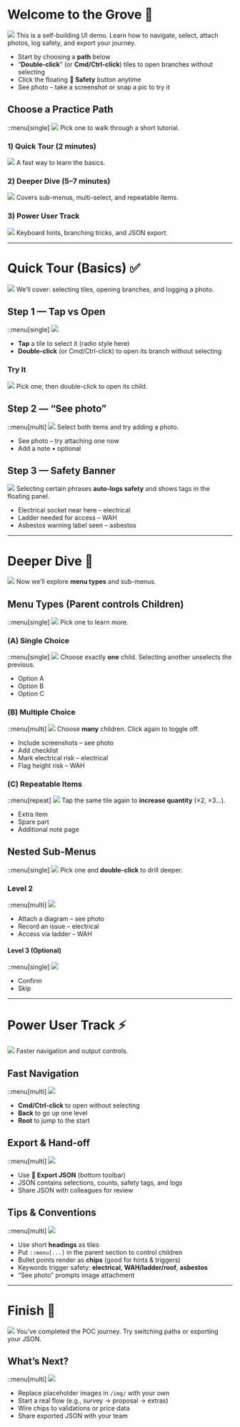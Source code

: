 # Welcome to the Grove 🌳
![](img/poc_welcome.png)
This is a self-building UI demo. Learn how to navigate, select, attach photos, log safety, and export your journey.

- Start by choosing a **path** below
- “**Double-click**” (or **Cmd/Ctrl-click**) tiles to open branches without selecting
- Click the floating **🧯 Safety** button anytime
- See photo – take a screenshot or snap a pic to try it

## Choose a Practice Path
::menu[single]
![](img/poc_paths.png)
Pick one to walk through a short tutorial.

### 1) Quick Tour (2 minutes)
![](img/poc_quicktour.png)
A fast way to learn the basics.

### 2) Deeper Dive (5–7 minutes)
![](img/poc_deeper.png)
Covers sub-menus, multi-select, and repeatable items.

### 3) Power User Track
![](img/poc_power.png)
Keyboard hints, branching tricks, and JSON export.

---

# Quick Tour (Basics) ✅
![](img/poc_quicktour.png)
We’ll cover: selecting tiles, opening branches, and logging a photo.

## Step 1 — Tap vs Open
::menu[single]
![](img/poc_tap_open.png)
- **Tap** a tile to select it (radio style here)
- **Double-click** (or Cmd/Ctrl-click) to open its branch without selecting

### Try It
![](img/poc_tryit.png)
Pick one, then double-click to open its child.

## Step 2 — “See photo”
::menu[multi]
![](img/poc_photo.png)
Select both items and try adding a photo.

- See photo – try attaching one now
- Add a note • optional

## Step 3 — Safety Banner
![](img/poc_safety.png)
Selecting certain phrases **auto-logs safety** and shows tags in the floating panel.

- Electrical socket near here – electrical
- Ladder needed for access – WAH
- Asbestos warning label seen – asbestos

---

# Deeper Dive 🧭
![](img/poc_deeper.png)
Now we’ll explore **menu types** and sub-menus.

## Menu Types (Parent controls Children)
::menu[single]
![](img/poc_menu_types.png)
Pick one to learn more.

### (A) Single Choice
::menu[single]
![](img/poc_single.png)
Choose exactly **one** child. Selecting another unselects the previous.

- Option A
- Option B
- Option C

### (B) Multiple Choice
::menu[multi]
![](img/poc_multi.png)
Choose **many** children. Click again to toggle off.

- Include screenshots – see photo
- Add checklist
- Mark electrical risk – electrical
- Flag height risk – WAH

### (C) Repeatable Items
::menu[repeat]
![](img/poc_repeat.png)
Tap the same tile again to **increase quantity** (×2, ×3…).

- Extra item
- Spare part
- Additional note page

## Nested Sub-Menus
::menu[single]
![](img/poc_nested.png)
Pick one and **double-click** to drill deeper.

### Level 2
::menu[multi]
![](img/poc_level2.png)
- Attach a diagram – see photo
- Record an issue – electrical
- Access via ladder – WAH

#### Level 3 (Optional)
::menu[single]
![](img/poc_level3.png)
- Confirm
- Skip

---

# Power User Track ⚡
![](img/poc_power.png)
Faster navigation and output controls.

## Fast Navigation
::menu[multi]
![](img/poc_fastnav.png)
- **Cmd/Ctrl-click** to open without selecting
- **Back** to go up one level
- **Root** to jump to the start

## Export & Hand-off
::menu[multi]
![](img/poc_export.png)
- Use **💾 Export JSON** (bottom toolbar)
- JSON contains selections, counts, safety tags, and logs
- Share JSON with colleagues for review

## Tips & Conventions
::menu[multi]
![](img/poc_tips.png)
- Use short **headings** as tiles
- Put `::menu[...]` in the parent section to control children
- Bullet points render as **chips** (good for hints & triggers)
- Keywords trigger safety: **electrical**, **WAH/ladder/roof**, **asbestos**
- “See photo” prompts image attachment

---

# Finish 🏁
![](img/poc_finish.png)
You’ve completed the POC journey. Try switching paths or exporting your JSON.

## What’s Next?
::menu[multi]
![](img/poc_next.png)
- Replace placeholder images in `/img/` with your own
- Start a real flow (e.g., survey → proposal → extras)
- Wire chips to validations or price data
- Share exported JSON with your team

